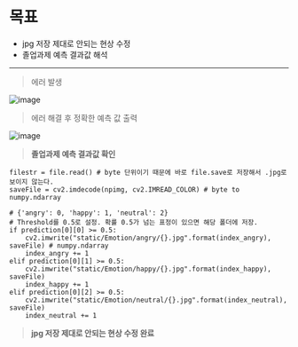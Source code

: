 # 목표
- jpg 저장 제대로 안되는 현상 수정
- 졸업과제 예측 결과값 해석 

<hr>

> 에러 발생

![image](https://user-images.githubusercontent.com/43158502/118463554-d5ed0a80-b73a-11eb-9ad9-12f0bc34168b.png)

> 에러 해결 후 정확한 예측 값 출력

![image](https://user-images.githubusercontent.com/43158502/118471932-43049e00-b743-11eb-94db-83837cd6800d.png)

> **졸업과제 예측 결과값 확인**

```
filestr = file.read() # byte 단위이기 때문에 바로 file.save로 저장해서 .jpg로 보이지 않는다.
saveFile = cv2.imdecode(npimg, cv2.IMREAD_COLOR) # byte to numpy.ndarray

# {'angry': 0, 'happy': 1, 'neutral': 2}
# Threshold를 0.5로 설정. 확률 0.5가 넘는 표정이 있으면 해당 폴더에 저장.
if prediction[0][0] >= 0.5:
    cv2.imwrite("static/Emotion/angry/{}.jpg".format(index_angry), saveFile) # numpy.ndarray
    index_angry += 1
elif prediction[0][1] >= 0.5:
    cv2.imwrite("static/Emotion/happy/{}.jpg".format(index_happy), saveFile)
    index_happy += 1
elif prediction[0][2] >= 0.5:
    cv2.imwrite("static/Emotion/neutral/{}.jpg".format(index_neutral), saveFile)
    index_neutral += 1
```

> **jpg 저장 제대로 안되는 현상 수정 완료**
